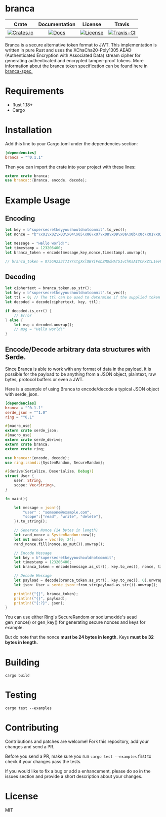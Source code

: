 # branca

|Crate|Documentation|License|Travis
|:---:|:-----------:|:-----------:|:-----------:|
|[![Crates.io][crates-badge]][crates-url]|[![Docs][doc-badge]][doc-url]|[![License][license-badge]][license-url]|[![Travis-CI][travis-badge]][travis-url]

[crates-badge]: https://img.shields.io/crates/v/branca.svg
[crates-url]: https://crates.io/crates/branca
[doc-badge]: https://docs.rs/branca/badge.svg
[doc-url]: https://docs.rs/branca
[license-badge]: https://img.shields.io/badge/License-MIT-brightgreen.svg
[license-url]: https://github.com/return/branca/blob/master/LICENSE
[travis-badge]: https://api.travis-ci.org/return/branca.svg?branch=master
[travis-url]: https://travis-ci.org/return/branca

Branca is a secure alternative token format to JWT. This implementation is written in pure Rust and uses the XChaCha20-Poly1305 AEAD (Authenticated Encryption with Associated Data) stream cipher for generating authenticated and encrypted tamper-proof tokens. More information about the branca token specification can be found here in [branca-spec.](
https://github.com/tuupola/branca-spec/blob/master/README.md)

# Requirements

* Rust 1.18+
* Cargo

# Installation

Add this line to your Cargo.toml under the dependencies section:

```toml
[dependencies]
branca = "^0.1.1"
```

Then you can import the crate into your project with these lines:
```rust
extern crate branca;
use branca::{Branca, encode, decode};
```

# Example Usage

## Encoding
```rust
let key = b"supersecretkeyyoushouldnotcommit".to_vec();
let nonce = *b"\x01\x02\x03\x04\x05\x06\x07\x08\x09\x0a\x0b\x0c\x01\x02\x03\x04\x05\x06\x07\x08\x09\x0a\x0b\x0c";

let message = "Hello world!";
let timestamp = 123206400;
let branca_token = encode(message,key,nonce,timestamp).unwrap();

// branca_token = 875GH233T7IYrxtgXxlQBYiFobZMQdHAT51vChKsAIYCFxZtL1evV54vYqLyZtQ0ekPHt8kJHQp0a
```

## Decoding
```rust
let ciphertext = branca_token.as_str();
let key = b"supersecretkeyyoushouldnotcommit".to_vec();
let ttl = 0; // The ttl can be used to determine if the supplied token has expired or not.
let decoded = decode(ciphertext, key, ttl);

if decoded.is_err() {
    // Error
} else {
    let msg = decoded.unwrap(); 
    // msg = "Hello world!"
}
```
## Encode/Decode arbitrary data structures with Serde.
Since Branca is able to work with any format of data in the payload, it is possible for the
payload to be anything from a JSON object, plaintext, raw bytes, protocol buffers or even
a JWT.

Here is a example of using Branca to encode/decode a typical JSON object with serde_json.

```toml
[dependencies]
branca = "^0.1.1"
serde_json = "^1.0"
ring = "^0.1"
```

```rust
#[macro_use]
extern crate serde_json;
#[macro_use]
extern crate serde_derive;
extern crate branca;
extern crate ring;

use branca::{encode, decode};
use ring::rand::{SystemRandom, SecureRandom};

#[derive(Serialize, Deserialize, Debug)]
struct User {
    user: String,
    scope: Vec<String>,
}

fn main(){

    let message = json!({
        "user" : "someone@example.com",
        "scope":["read", "write", "delete"],
    }).to_string();

    // Generate Nonce (24 bytes in length)
    let rand_nonce = SystemRandom::new();
    let mut nonce = vec![0; 24];
    rand_nonce.fill(nonce.as_mut()).unwrap();

    // Encode Message
    let key = b"supersecretkeyyoushouldnotcommit";
    let timestamp = 123206400;
    let branca_token = encode(message.as_str(), key.to_vec(), nonce, timestamp).unwrap();

    // Decode Message
    let payload = decode(branca_token.as_str(), key.to_vec(), 0).unwrap();
    let json: User = serde_json::from_str(payload.as_str()).unwrap();

    println!("{}", branca_token);
    println!("{}", payload);
    println!("{:?}", json);
}
```

You can use either Ring's SecureRandom or sodiumoxide's aead gen_nonce() or gen_key() for generating secure nonces and keys for example. 

But do note that the nonce **must be 24 bytes in length.** Keys **must be 32 bytes in length.**

# Building
`cargo build`

# Testing
`cargo test --examples`

# Contributing
Contributions and patches are welcome! Fork this repository, add your changes and send a PR.

Before you send a PR, make sure you run `cargo test --examples` first to check if your changes pass the tests.

If you would like to fix a bug or add a enhancement, please do so in the issues section and provide a short description about your changes.

# License
MIT